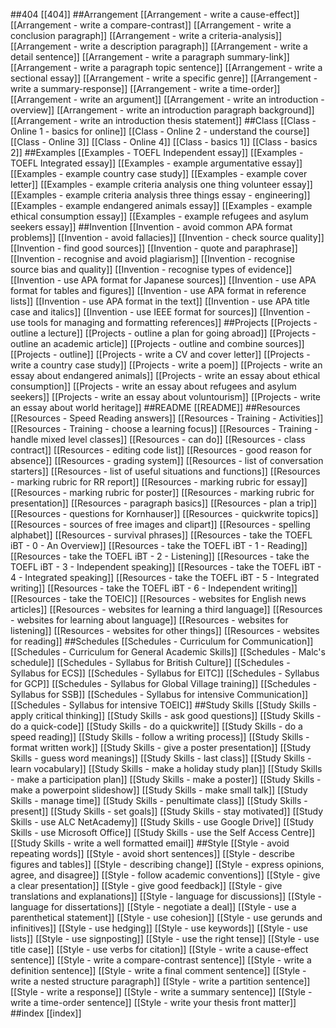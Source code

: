 ##404
[[404]]
##Arrangement
[[Arrangement - write a cause-effect]]
[[Arrangement - write a compare-contrast]]
[[Arrangement - write a conclusion paragraph]]
[[Arrangement - write a criteria-analysis]]
[[Arrangement - write a description paragraph]]
[[Arrangement - write a detail sentence]]
[[Arrangement - write a paragraph summary-link]]
[[Arrangement - write a paragraph topic sentence]]
[[Arrangement - write a sectional essay]]
[[Arrangement - write a specific genre]]
[[Arrangement - write a summary-response]]
[[Arrangement - write a time-order]]
[[Arrangement - write an argument]]
[[Arrangement - write an introduction - overview]]
[[Arrangement - write an introduction paragraph background]]
[[Arrangement - write an introduction thesis statement]]
##Class
[[Class - Online 1 - basics for online]]
[[Class - Online 2 - understand the course]]
[[Class - Online 3]]
[[Class - Online 4]]
[[Class - basics 1]]
[[Class - basics 2]]
##Examples
[[Examples - TOEFL Independent essay]]
[[Examples - TOEFL Integrated essay]]
[[Examples - example argumentative essay]]
[[Examples - example country case study]]
[[Examples - example cover letter]]
[[Examples - example criteria analysis one thing volunteer essay]]
[[Examples - example criteria analysis three things essay - engineering]]
[[Examples - example endangered animals essay]]
[[Examples - example ethical consumption essay]]
[[Examples - example refugees and asylum seekers essay]]
##Invention
[[Invention - avoid common APA format problems]]
[[Invention - avoid fallacies]]
[[Invention - check source quality]]
[[Invention - find good sources]]
[[Invention - quote and paraphrase]]
[[Invention - recognise and avoid plagiarism]]
[[Invention - recognise source bias and quality]]
[[Invention - recognise types of evidence]]
[[Invention - use APA format for Japanese sources]]
[[Invention - use APA format for tables and figures]]
[[Invention - use APA format in reference lists]]
[[Invention - use APA format in the text]]
[[Invention - use APA title case and italics]]
[[Invention - use IEEE format for sources]]
[[Invention - use tools for managing and formatting references]]
##Projects
[[Projects - outline a lecture]]
[[Projects - outline a plan for going abroad]]
[[Projects - outline an academic article]]
[[Projects - outline and combine sources]]
[[Projects - outline]]
[[Projects - write a CV and cover letter]]
[[Projects - write a country case study]]
[[Projects - write a poem]]
[[Projects - write an essay about endangered animals]]
[[Projects - write an essay about ethical consumption]]
[[Projects - write an essay about refugees and asylum seekers]]
[[Projects - write an essay about voluntourism]]
[[Projects - write an essay about world heritage]]
##README
[[README]]
##Resources
[[Resources - Speed Reading answers]]
[[Resources - Training - Activities]]
[[Resources - Training - choose a learning focus]]
[[Resources - Training - handle mixed level classes]]
[[Resources - can do]]
[[Resources - class contract]]
[[Resources - editing code list]]
[[Resources - good reason for absence]]
[[Resources - grading system]]
[[Resources - list of conversation starters]]
[[Resources - list of useful situations and functions]]
[[Resources - marking rubric for RR report]]
[[Resources - marking rubric for essay]]
[[Resources - marking rubric for poster]]
[[Resources - marking rubric for presentation]]
[[Resources - paragraph basics]]
[[Resources - plan a trip]]
[[Resources - questions for Kornhauser]]
[[Resources - quickwrite topics]]
[[Resources - sources of free images and clipart]]
[[Resources - spelling alphabet]]
[[Resources - survival phrases]]
[[Resources - take the TOEFL iBT - 0 - An Overview]]
[[Resources - take the TOEFL iBT - 1 - Reading]]
[[Resources - take the TOEFL iBT - 2 - Listening]]
[[Resources - take the TOEFL iBT - 3 - Independent speaking]]
[[Resources - take the TOEFL iBT - 4 - Integrated speaking]]
[[Resources - take the TOEFL iBT - 5 - Integrated writing]]
[[Resources - take the TOEFL iBT - 6 - Independent writing]]
[[Resources - take the TOEIC]]
[[Resources - websites for English news articles]]
[[Resources - websites for learning a third language]]
[[Resources - websites for learning about language]]
[[Resources - websites for listening]]
[[Resources - websites for other things]]
[[Resources - websites for reading]]
##Schedules
[[Schedules - Curriculum for Communication]]
[[Schedules - Curriculum for General Academic Skills]]
[[Schedules - Malc's schedule]]
[[Schedules - Syllabus for British Culture]]
[[Schedules - Syllabus for ECS]]
[[Schedules - Syllabus for EITC]]
[[Schedules - Syllabus for GCP]]
[[Schedules - Syllabus for Global Village training]]
[[Schedules - Syllabus for SSB]]
[[Schedules - Syllabus for intensive Communication]]
[[Schedules - Syllabus for intensive TOEIC]]
##Study Skills
[[Study Skills - apply critical thinking]]
[[Study Skills - ask good questions]]
[[Study Skills - do a quick-code]]
[[Study Skills - do a quickwrite]]
[[Study Skills - do a speed reading]]
[[Study Skills - follow a writing process]]
[[Study Skills - format written work]]
[[Study Skills - give a poster presentation]]
[[Study Skills - guess word meanings]]
[[Study Skills - last class]]
[[Study Skills - learn vocabulary]]
[[Study Skills - make a holiday study plan]]
[[Study Skills - make a participation plan]]
[[Study Skills - make a poster]]
[[Study Skills - make a powerpoint slideshow]]
[[Study Skills - make small talk]]
[[Study Skills - manage time]]
[[Study Skills - penultimate class]]
[[Study Skills - present]]
[[Study Skills - set goals]]
[[Study Skills - stay motivated]]
[[Study Skills - use ALC NetAcademy]]
[[Study Skills - use Google Drive]]
[[Study Skills - use Microsoft Office]]
[[Study Skills - use the Self Access Centre]]
[[Study Skills - write a well formatted email]]
##Style
[[Style - avoid repeating words]]
[[Style - avoid short sentences]]
[[Style - describe figures and tables]]
[[Style - describing change]]
[[Style - express opinions, agree, and disagree]]
[[Style - follow academic conventions]]
[[Style - give a clear presentation]]
[[Style - give good feedback]]
[[Style - give translations and explanations]]
[[Style - language for discussions]]
[[Style - language for dissertations]]
[[Style - negotiate a deal]]
[[Style - use a parenthetical statement]]
[[Style - use cohesion]]
[[Style - use gerunds and infinitives]]
[[Style - use hedging]]
[[Style - use keywords]]
[[Style - use lists]]
[[Style - use signposting]]
[[Style - use the right tense]]
[[Style - use title case]]
[[Style - use verbs for citation]]
[[Style - write a cause-effect sentence]]
[[Style - write a compare-contrast sentence]]
[[Style - write a definition sentence]]
[[Style - write a final comment sentence]]
[[Style - write a nested structure paragraph]]
[[Style - write a partition sentence]]
[[Style - write a response]]
[[Style - write a summary sentence]]
[[Style - write a time-order sentence]]
[[Style - write your thesis front matter]]
##index
[[index]]
